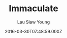 ---
title: Immaculate
github: 'https://github.com/siawyoung/immaculate'
demo: 'https://cdn.ampproject.org/c/siawyoung.com/immaculate/'
author: Lau Siaw Young
ssg:
  - Jekyll
cms:
  - No Cms
date: 2016-03-30T07:48:59.000Z
github_branch: master
description: 'A beautiful, fast, AMP-compliant Jekyll theme based on Tufte CSS.'
stale: false
---